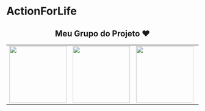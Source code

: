 # ActionForLife
<h2 align="center">Meu Grupo do Projeto ❤</h2>

<table align="center">
  <tbody>
  <tr>
    <td>
       <img src= "https://avatars.githubusercontent.com/u/88194213?v=4"width="150px">
      </td>
     <td>
      <img src= "https://avatars.githubusercontent.com/u/53629670?v=4"width="150px">
    </td>
    <td>
            <img src= "https://avatars.githubusercontent.com/u/86607053?v=4"width="150px">
           </td>
              <td>
                <img src= "https://avatars.githubusercontent.com/u/88197360?v=4"width="150px">
              </td>
    <td>
       <img src= "https://avatars.githubusercontent.com/u/47605743?v=4"width="150px">
    </td>
   

